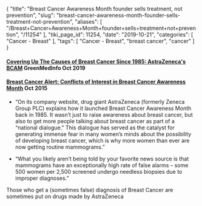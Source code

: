 {
    "title": "Breast Cancer Awareness Month founder sells treatment, not prevention",
    "slug": "breast-cancer-awareness-month-founder-sells-treatment-not-prevention",
    "aliases": [
        "/Breast+Cancer+Awareness+Month+founder+sells+treatment+not+prevention",
        "/11254"
    ],
    "tiki_page_id": 11254,
    "date": "2019-10-21",
    "categories": [
        "Cancer - Breast"
    ],
    "tags": [
        "Cancer - Breast",
        "breast cancer",
        "cancer"
    ]
}


#### [Covering Up The Causes of Breast Cancer Since 1985: AstraZeneca's BCAM](https://www.greenmedinfo.health/blog/covering-causes-breast-cancer-1985-astrazenecas-bcam) GreenMedInfo Oct 2019

#### [Breast Cancer Alert: Conflicts of Interest in Breast Cancer Awareness Month](https://thetruthaboutcancer.com/conflict-of-interest-breast-cancer-awareness-month/) Oct 2015

* “On its company website, drug giant AstraZeneca (formerly Zeneca Group PLC) explains how it launched Breast Cancer Awareness Month back in 1985. It wasn’t just to raise awareness about breast cancer, but also to get more people talking about breast cancer as part of a “national dialogue.” This dialogue has served as the catalyst for generating immense fear in many women’s minds about the possibility of developing breast cancer, which is why more women than ever are now getting routine mammograms.”

* “What you likely aren’t being told by your favorite news source is that mammograms have an exceptionally high rate of false alarms – some 500 women per 2,500 screened undergo needless biopsies due to improper diagnoses.”

Those who get a (sometimes false) diagnosis of Breast Cancer are sometimes put on drugs made by AstraZeneca